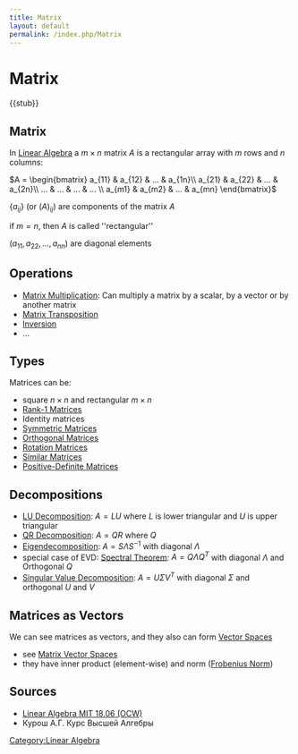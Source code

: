 ```yaml
---
title: Matrix
layout: default
permalink: /index.php/Matrix
---
```


# Matrix

{{stub}}

## Matrix
In [Linear Algebra](Linear_Algebra) a $m \times n$ matrix $A$ is a rectangular array with $m$ rows and $n$ columns:

$A = \begin{bmatrix}
a_{11} & a_{12} & ... & a_{1n}\\ 
a_{21} & a_{22} & ... & a_{2n}\\ 
... & ... &  ... & ... \\ 
a_{m1} & a_{m2} & ... & a_{mn}
\end{bmatrix}$

$\{a_{ij}\}$ (or $(A)_{ij}$) are components of the matrix $A$

if $m = n$, then $A$ is called ''rectangular''

$(a_{11}, a_{22}, ..., a_{nn})$ are diagonal elements


## Operations
- [Matrix Multiplication](Matrix_Multiplication): Can multiply a matrix by a scalar, by a vector or by another matrix
- [Matrix Transposition](Matrix_Transposition)
- [Inversion](Inverse_Matrices) 
- ...


## Types
Matrices can be:
- square $n \times n$ and rectangular $m \times n$ 
- [Rank-1 Matrices](Outer_Product)
- Identity matrices 
- [Symmetric Matrices](Symmetric_Matrices)
- [Orthogonal Matrices](Orthogonal_Matrices)
- [Rotation Matrices](Rotation_Matrices)
- [Similar Matrices](Similar_Matrices)
- [Positive-Definite Matrices](Positive-Definite_Matrices)


## Decompositions
- [LU Decomposition](LU_Decomposition): $A = LU$ where $L$ is lower triangular and $U$ is upper triangular
- [QR Decomposition](QR_Decomposition): $A = QR$ where $Q$ 
- [Eigendecomposition](Eigendecomposition): $A = S \Lambda S^{-1}$ with diagonal $\Lambda$ 
- special case of EVD: [Spectral Theorem](Spectral_Theorem): $A = Q \Lambda Q^T$ with diagonal $\Lambda$ and Orthogonal $Q$
- [Singular Value Decomposition](Singular_Value_Decomposition): $A = U \Sigma V^T$ with diagonal $\Sigma$ and orthogonal $U$ and $V$ 


## Matrices as Vectors
We can see matrices as vectors, and they also can form [Vector Spaces](Vector_Spaces)
- see [Matrix Vector Spaces](Matrix_Vector_Spaces)
- they have inner product (element-wise) and norm ([Frobenius Norm](Frobenius_Norm))


## Sources
- [Linear Algebra MIT 18.06 (OCW)](Linear_Algebra_MIT_18.06_(OCW))
- Курош А.Г. Курс Высшей Алгебры

[Category:Linear Algebra](Category_Linear_Algebra)